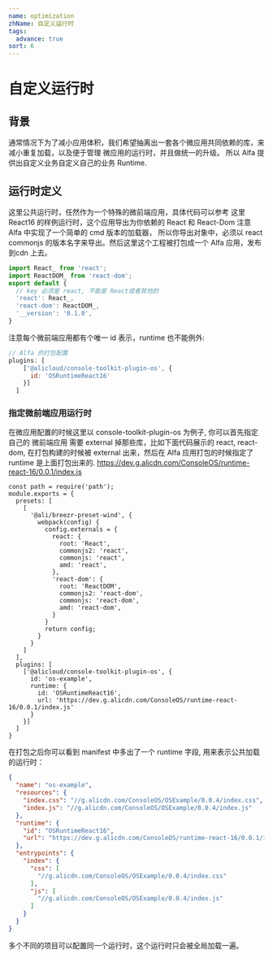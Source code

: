 ```yaml
---
name: optimization
zhName: 自定义运行时
tags: 
  advance: true
sort: 6
---
```


# 自定义运行时

## 背景
通常情况下为了减小应用体积，我们希望抽离出一套各个微应用共同依赖的库，来减小重复加载，以及便于管理 微应用的运行时，并且做统一的升级。 所以 Alfa 提供出自定义业务自定义自己的业务 Runtime.

## 运行时定义

这里公共运行时，任然作为一个特殊的微前端应用，具体代码可以参考 这里 React16 的样例运行时，这个应用导出为你依赖的 React 和 React-Dom
注意 Alfa 中实现了一个简单的 cmd 版本的加载器， 所以你导出对象中，必须以 react commonjs 的版本名字来导出。然后这里这个工程被打包成一个 Alfa 应用，发布到cdn 上去。

```javascript
import React_ from 'react';
import ReactDOM_ from 'react-dom';
export default {
  // key 必须是 react, 不能是 React或者其他的
  'react': React_,
  'react-dom': ReactDOM_,
  '__version': '0.1.0',
}
```

注意每个微前端应用都有个唯一 id 表示，runtime 也不能例外:

```javascript
// Alfa 的打包配置
plugins: [
    ['@alicloud/console-toolkit-plugin-os', {
      id: 'OSRuntimeReact16'
    }]
  ]
```

### 指定微前端应用运行时

在微应用配置的时候这里以 console-toolkit-plugin-os 为例子, 你可以首先指定自己的 微前端应用 需要 external 掉那些库，比如下面代码展示的 react, react-dom, 在打包构建的时候被 external 出来，然后在 Alfa 应用打包的时候指定了 runtime 是上面打包出来的. https://dev.g.alicdn.com/ConsoleOS/runtime-react-16/0.0.1/index.js 

```
const path = require('path');
module.exports = {
  presets: [
    [
      '@ali/breezr-preset-wind', {
        webpack(config) {
          config.externals = {
            react: {
              root: 'React',
              commonjs2: 'react',
              commonjs: 'react',
              amd: 'react',
            },
            'react-dom': {
              root: 'ReactDOM',
              commonjs2: 'react-dom',
              commonjs: 'react-dom',
              amd: 'react-dom',
            }
          }
          return config;
        }
      }
    ]
  ],
  plugins: [
    ['@alicloud/console-toolkit-plugin-os', {
      id: 'os-example',
      runtime: {
        id: 'OSRuntimeReact16',
        url: 'https://dev.g.alicdn.com/ConsoleOS/runtime-react-16/0.0.1/index.js'
      }
    }]
  ]
}
```

在打包之后你可以看到 manifest 中多出了一个 runtime 字段, 用来表示公共加载的运行时：

```json
{
  "name": "os-example",
  "resources": {
    "index.css": "//g.alicdn.com/ConsoleOS/OSExample/0.0.4/index.css",
    "index.js": "//g.alicdn.com/ConsoleOS/OSExample/0.0.4/index.js"
  },
  "runtime": {
    "id": "OSRuntimeReact16",
    "url": "https://dev.g.alicdn.com/ConsoleOS/runtime-react-16/0.0.1/index.js"
  },
  "entrypoints": {
    "index": {
      "css": [
        "//g.alicdn.com/ConsoleOS/OSExample/0.0.4/index.css"
      ],
      "js": [
        "//g.alicdn.com/ConsoleOS/OSExample/0.0.4/index.js"
      ]
    }
  }
}
```

多个不同的项目可以配置同一个运行时，这个运行时只会被全局加载一遍。
